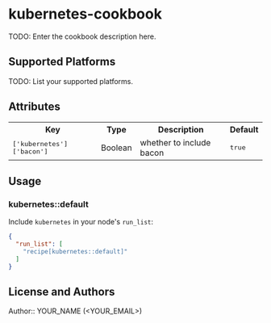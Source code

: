 # kubernetes-cookbook

TODO: Enter the cookbook description here.

## Supported Platforms

TODO: List your supported platforms.

## Attributes

<table>
  <tr>
    <th>Key</th>
    <th>Type</th>
    <th>Description</th>
    <th>Default</th>
  </tr>
  <tr>
    <td><tt>['kubernetes']['bacon']</tt></td>
    <td>Boolean</td>
    <td>whether to include bacon</td>
    <td><tt>true</tt></td>
  </tr>
</table>

## Usage

### kubernetes::default

Include `kubernetes` in your node's `run_list`:

```json
{
  "run_list": [
    "recipe[kubernetes::default]"
  ]
}
```

## License and Authors

Author:: YOUR_NAME (<YOUR_EMAIL>)
